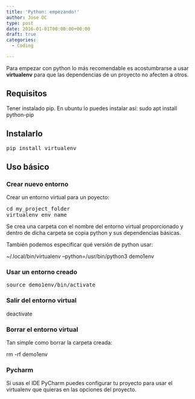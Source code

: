 ```yaml
---
title: 'Python: empezando!'
author: Jose OC
type: post
date: 2016-01-01T00:00:00+00:00
draft: true
categories:
  - Coding

---
```

Para empezar con python lo más recomendable es acostumbrarse a usar **virtualenv** para que las dependencias de un proyecto no afecten a otros.

## Requisitos

Tener instalado pip. En ubuntu lo puedes instalar así: <span class="lang:default decode:true  crayon-inline ">sudo apt install python-pip</span>

## Instalarlo

<pre class="lang:python decode:true">pip install virtualenv</pre>

## Uso básico

### Crear nuevo entorno

Crear un entorno virtual para un poyecto:

<pre class="lang:python decode:true">cd my_project_folder
virtualenv env_name</pre>

Se crea una carpeta con el nombre del entorno virtual proporcionado y dentro de dicha carpeta se copia python y sus dependencias básicas.

También podemos especificar qué versión de python usar:

<span class="lang:default decode:true  crayon-inline">~/.local/bin/virtualenv &#8211;python=/usr/bin/python3 demo1env</span>

### Usar un entorno creado

<pre class=""><span class="nb">source</span> demo1env/bin/activate</pre>

### Salir del entorno virtual

<span class="lang:default decode:true  crayon-inline ">deactivate</span>

### Borrar el entorno virtual

Tan simple como borrar la carpeta creada:

<span class="lang:default decode:true  crayon-inline ">rm -rf demo1env</span>

### Pycharm

Si usas el IDE PyCharm puedes configurar tu proyecto para usar el virtualenv que quieras en las opciones del proyecto.